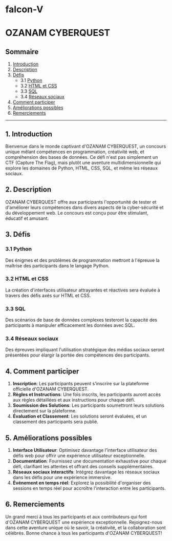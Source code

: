 ﻿# falcon-V
# OZANAM CYBERQUEST

## Sommaire

1. [Introduction](#introduction)
2. [Description](#description)
3. [Défis](#défis)
    - 3.1 [Python](#python)
    - 3.2 [HTML et CSS](#html-et-css)
    - 3.3 [SQL](#sql)
    - 3.4 [Réseaux sociaux](#réseaux-sociaux)
4. [Comment participer](#comment-participer)
5. [Améliorations possibles](#améliorations-possibles)
6. [Remerciements](#remerciements)

---

## 1. Introduction <a name="introduction"></a>

Bienvenue dans le monde captivant d'OZANAM CYBERQUEST, un concours unique mêlant compétences en programmation, créativité web, et compréhension des bases de données. Ce défi n'est pas simplement un CTF (Capture The Flag), mais plutôt une aventure multidimensionnelle qui explore les domaines de Python, HTML, CSS, SQL, et même les réseaux sociaux.

## 2. Description <a name="description"></a>

OZANAM CYBERQUEST offre aux participants l'opportunité de tester et d'améliorer leurs compétences dans divers aspects de la cyber-sécurité et du développement web. Le concours est conçu pour être stimulant, éducatif et amusant.

## 3. Défis <a name="défis"></a>

### 3.1 Python <a name="python"></a>

Des énigmes et des problèmes de programmation mettront à l'épreuve la maîtrise des participants dans le langage Python.

### 3.2 HTML et CSS <a name="html-et-css"></a>

La création d'interfaces utilisateur attrayantes et réactives sera évaluée à travers des défis axés sur HTML et CSS.

### 3.3 SQL <a name="sql"></a>

Des scénarios de base de données complexes testeront la capacité des participants à manipuler efficacement les données avec SQL.

### 3.4 Réseaux sociaux <a name="réseaux-sociaux"></a>

Des épreuves impliquant l'utilisation stratégique des médias sociaux seront présentées pour élargir la portée des compétences des participants.

## 4. Comment participer <a name="comment-participer"></a>

1. **Inscription**: Les participants peuvent s'inscrire sur la plateforme officielle d'OZANAM CYBERQUEST.
2. **Règles et Instructions**: Une fois inscrits, les participants auront accès aux règles détaillées et aux instructions pour chaque défi.
3. **Soumission des Solutions**: Les participants soumettront leurs solutions directement sur la plateforme.
4. **Évaluation et Classement**: Les solutions seront évaluées, et un classement des participants sera publié.

## 5. Améliorations possibles <a name="améliorations-possibles"></a>

1. **Interface Utilisateur**: Optimisez davantage l'interface utilisateur des défis web pour offrir une expérience utilisateur exceptionnelle.
2. **Documentation**: Fournissez une documentation exhaustive pour chaque défi, clarifiant les attentes et offrant des conseils supplémentaires.
3. **Réseaux sociaux interactifs**: Intégrez davantage les réseaux sociaux dans les défis pour une expérience immersive.
4. **Événement en temps réel**: Explorez la possibilité d'organiser des sessions en temps réel pour accroître l'interaction entre les participants.

## 6. Remerciements <a name="remerciements"></a>

Un grand merci à tous les participants et aux contributeurs qui font d'OZANAM CYBERQUEST une expérience exceptionnelle. Rejoignez-nous dans cette aventure unique où le savoir, la créativité, et la collaboration sont célébrés. Bonne chance à tous les participants d'OZANAM CYBERQUEST!

